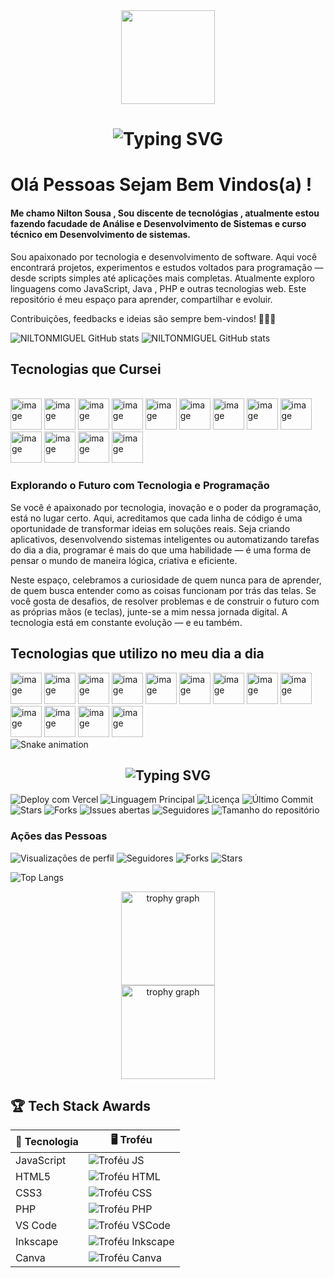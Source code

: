 <div align="center">
  <img height="150" src="https://media.giphy.com/media/M9gbBd9nbDrOTu1Mqx/giphy.gif"  />
</div>

<h1 align="center">
  <img src="https://readme-typing-svg.herokuapp.com?font=Fira+Code&size=30&pause=1000&color=003366&center=true&vCenter=true&width=600&lines=Nilton+Sousa;Desenvolvedor+Fullstack;Apaixonado+por+Tecnologia" alt="Typing SVG" />
</h1>

# Olá Pessoas Sejam Bem Vindos(a) !
#### Me chamo Nilton Sousa , Sou discente de tecnológias , atualmente estou fazendo facudade de Análise e Desenvolvimento de Sistemas e curso técnico em Desenvolvimento de sistemas.

 Sou apaixonado por tecnologia e desenvolvimento de software. Aqui você encontrará projetos, experimentos e estudos voltados para programação — desde scripts simples até aplicações mais completas.
Atualmente exploro linguagens como JavaScript, Java , PHP e outras tecnologias web. Este repositório é meu espaço para aprender, compartilhar e evoluir.

Contribuições, feedbacks e ideias são sempre bem-vindos! 👨‍💻✨

![NILTONMIGUEL GitHub stats](https://github-readme-stats.vercel.app/api?username=NILTONMIGUEL&show_icons=true&theme=dracula)  ![NILTONMIGUEL GitHub stats](https://github-readme-stats.vercel.app/api/top-langs/?username=NILTONMIGUEL&show_icons=true&theme=blue-green)



## Tecnologias que Cursei

<div style="display:inline-block "><br/>
  <img width="50" height="50" alt="image" src="https://github.com/user-attachments/assets/ea23d9cb-430b-45df-943e-ebeab6d1a87e" />
  <img width="50" height="50" alt="image" src="https://github.com/user-attachments/assets/2b76e9af-7730-4f93-b2ac-502e2b37b5a2" />
  <img width="50" height="50" alt="image" src="https://github.com/user-attachments/assets/970f8bdf-24f0-4271-b5ab-9e0ac7af5648" />
  <img width="50" height="50" alt="image" src="https://github.com/user-attachments/assets/8c5e1fe4-43e1-4c4c-898d-ac1ba9001bc5" />
  <img width="50" height="50" alt="image" src="https://github.com/user-attachments/assets/bab5a2bf-6b46-45fc-b0fb-19e7022f27f4" />
  <img width="50" height="50" alt="image" src="https://github.com/user-attachments/assets/1ab7bf20-9c16-4b39-9724-0cdb7b6dfb79" />
  <img width="50" height="50" alt="image" src="https://github.com/user-attachments/assets/907bb62c-bbd1-4330-8e00-4b6db8385c6b" />
  <img width="50" height="50" alt="image" src="https://github.com/user-attachments/assets/021f9d97-494e-4151-8aad-49840b919ba0" />
  <img width="50" height="50" alt="image" src="https://github.com/user-attachments/assets/077cdff7-0d06-4b43-8e03-921b5cba3ef0" />
  <img width="50" height="50" alt="image" src="https://github.com/user-attachments/assets/01d4cfe1-a416-4b7f-b70d-64a722f791d6" />
  <img width="50" height="50" alt="image" src="https://github.com/user-attachments/assets/29164367-0e05-4fb4-a979-817addfa0d93" />
  <!--<img width="50" height="50" alt="image" src="https://github.com/user-attachments/assets/65378a5f-c484-474e-819c-3bf369bb7c94" />
  <img width="50" height="50" alt="image" src="https://github.com/user-attachments/assets/c2f68444-9780-49f4-a0e1-14cb2d1d9450" />
  <img width="50" height="50" alt="image" src="https://github.com/user-attachments/assets/f7115d2a-8df1-4bdb-9e12-ead3f65d30f9" />
  <img width="50" height="50" alt="image" src="https://github.com/user-attachments/assets/22e730bd-6c39-47f5-b988-4cca7cefc4f4" />
  <img width="50" height="50" alt="image" src="https://github.com/user-attachments/assets/a6e9bb64-9ccd-4848-9b63-3e15809b0455" />-->
  <img width="50" height="50" alt="image" src="https://github.com/user-attachments/assets/80f4c394-10f1-4f46-af8c-0881a1b40225" />
  <img width="50" height="50" alt="image" src="https://github.com/user-attachments/assets/5390d7f3-c0ef-4129-8b9b-e0edb4c2aa55" />
  <!--<img width="50" height="50" alt="image" src="https://github.com/user-attachments/assets/add13e79-cd17-45c7-8f5d-7798ca95bb05" />-->
  <!--<img width="50" height="50" alt="image" src="https://github.com/user-attachments/assets/b9d5c806-65b0-49a3-b98c-8cee4b216140" />-->


</div>
 <br/>
 
 ### Explorando o Futuro com Tecnologia e Programação
 
Se você é apaixonado por tecnologia, inovação e o poder da programação, está no lugar certo. Aqui, acreditamos que cada linha de código é uma oportunidade de transformar ideias em soluções reais. Seja criando aplicativos, desenvolvendo sistemas inteligentes ou automatizando tarefas do dia a dia, programar é mais do que uma habilidade — é uma forma de pensar o mundo de maneira lógica, criativa e eficiente.

Neste espaço, celebramos a curiosidade de quem nunca para de aprender, de quem busca entender como as coisas funcionam por trás das telas. Se você gosta de desafios, de resolver problemas e de construir o futuro com as próprias mãos (e teclas), junte-se a mim nessa jornada digital. A tecnologia está em constante evolução — e eu também.
 
## Tecnologias que utilizo no meu dia a dia
<div style="display:inline-block">
    <img width="50" height="50" alt="image" src="https://github.com/user-attachments/assets/0621df21-7d19-4470-a9fa-e2b0bcc63bce" />
    <img width="50" height="50" alt="image" src="https://github.com/user-attachments/assets/6a13a1bd-30ca-4026-9a31-7a6485d4e323" />
    <img width="50" height="50" alt="image" src="https://github.com/user-attachments/assets/f42d422c-7916-4ab4-b359-4d993c648dbb" />
    <img width="50" height="50" alt="image" src="https://github.com/user-attachments/assets/96fe9a2b-95d3-4142-8f05-9ee1d414fec9" />
   <img width="50" height="50" alt="image" src="https://github.com/user-attachments/assets/36d8caba-309d-49dd-84e4-f997748ff459" />
    <img width="50" height="50" alt="image" src="https://github.com/user-attachments/assets/6bdf1a64-9640-410e-b48a-214d9342502d" />
    <!--<img width="50" height="50" alt="image" src="https://github.com/user-attachments/assets/a461b0df-49b5-4ee4-b82f-721c4d8ea75f" />-->
    <img width="50" height="50" alt="image" src="https://github.com/user-attachments/assets/b00743b4-5e75-4088-9b67-54f381a9764a" />
    <img width="50" height="50" alt="image" src="https://github.com/user-attachments/assets/074ee057-1230-40dc-ac91-171568438324" />
    <img width="50" height="50" alt="image" src="https://github.com/user-attachments/assets/959ce08a-cb2a-4b57-824f-64fefae16385" />
    <img width="50" height="50" alt="image" src="https://github.com/user-attachments/assets/3b1891e4-733c-41e4-a054-453cd8d300e4" />
    <!--<img width="50" height="50" alt="image" src="https://github.com/user-attachments/assets/b6ec0092-51d0-4bc3-8188-08cb11e0dbbd" />-->
    <img width="50" height="50" alt="image" src="https://github.com/user-attachments/assets/306dc7a0-9c1b-44f2-9dca-c5b0d1ab4bdf" />
    <img width="50" height="50" alt="image" src="https://github.com/user-attachments/assets/fc5cc7e7-7fac-4717-9e93-4716ca169b16" />
    <img width="50" height="50" alt="image" src="https://github.com/user-attachments/assets/a7db97c7-641f-4e58-9a3e-218ad37efbaa" />





</div>


<img src="https://raw.githubusercontent.com/NILTONMIGUEL/NILTONMIGUEL/output/snake.svg" alt="Snake animation" />


<h2 align="center">
  <img src="https://readme-typing-svg.herokuapp.com?font=Fira+Code&size=24&pause=1200&color=003366&center=true&vCenter=true&width=600&lines=JavaScript+💛;PHP+💙;VS+Code+🔵;HTML5+🟠;CSS3+🔷;Inkscape+🎨;Canva+🖌️" alt="Typing SVG" />
</h2>

<p align="left">
  <a href="https://vercel.com"><img src="https://vercelbadge.vercel.app/api/NILTONMIGUEL/NILTONMIGUEL" alt="Deploy com Vercel" style="display:inline-block;"></a>
  <img src="https://img.shields.io/github/languages/top/NILTONMIGUEL/NILTONMIGUEL?style=for-the-badge&color=0000ff" alt="Linguagem Principal" style="display:inline-block;">
  <img src="https://img.shields.io/github/license/NILTONMIGUEL/NILTONMIGUEL?style=for-the-badge" alt="Licença" style="display:inline-block;">
  <img src="https://img.shields.io/github/last-commit/NILTONMIGUEL/NILTONMIGUEL?style=for-the-badge" alt="Último Commit" style="display:inline-block;">
  <img src="https://img.shields.io/github/stars/NILTONMIGUEL/NILTONMIGUEL?style=for-the-badge" alt="Stars" style="display:inline-block;">
  <img src="https://img.shields.io/github/forks/NILTONMIGUEL/NILTONMIGUEL?style=for-the-badge" alt="Forks" style="display:inline-block;">
  <img src="https://img.shields.io/github/issues/NILTONMIGUEL/NILTONMIGUEL?style=for-the-badge" alt="Issues abertas" style="display:inline-block;">
  <img src="https://img.shields.io/github/followers/NILTONMIGUEL?style=for-the-badge" alt="Seguidores" style="display:inline-block;">
  <img src="https://img.shields.io/github/repo-size/NILTONMIGUEL/NILTONMIGUEL?style=for-the-badge" alt="Tamanho do repositório" style="display:inline-block;">
</p>

### Ações das Pessoas

<p align="left">
  <!-- Badge de visitas -->
  <img src="https://komarev.com/ghpvc/?username=NILTONMIGUEL&style=for-the-badge" alt="Visualizações de perfil" style="display:inline-block;">
  
  <!-- Badge de seguidores -->
  <img src="https://img.shields.io/github/followers/NILTONMIGUEL?style=for-the-badge" alt="Seguidores" style="display:inline-block;">
  
  <!-- Badge de forks -->
  <img src="https://img.shields.io/github/forks/NILTONMIGUEL/NILTONMIGUEL?style=for-the-badge" alt="Forks" style="display:inline-block;">
  
  <!-- Badge de stars -->
  <img src="https://img.shields.io/github/stars/NILTONMIGUEL/NILTONMIGUEL?style=for-the-badge" alt="Stars" style="display:inline-block;">
</p>

![Top Langs](https://github-readme-stats.vercel.app/api/top-langs/?username=NILTONMIGUEL&layout=compact&langs_count=10&theme=radical)

<div align="center">
  
  <img src="https://github-profile-trophy.vercel.app?username=NILTONSOUSA&theme=dracula&column=-1&row=1&margin-w=8&margin-h=8&no-bg=false&no-frame=false&order=4" height="150" alt="trophy graph"  />
</div>


<div align="center">
  
  <img src="https://github-profile-trophy.vercel.app?username=NILTONMIGUEL&theme=dracula&column=-1&row=1&margin-w=8&margin-h=8&no-bg=false&no-frame=false&order=4" height="150" alt="trophy graph"  />
</div>




## 🏆 Tech Stack Awards

| 🏅 Tecnologia | 🖥️ Troféu |
|--------------|-----------|
| JavaScript   | ![Troféu JS](https://img.shields.io/badge/JavaScript-%F0%9F%8F%86-yellow?style=for-the-badge&logo=javascript&logoColor=black) |
| HTML5        | ![Troféu HTML](https://img.shields.io/badge/HTML5-%F0%9F%8F%86-orange?style=for-the-badge&logo=html5&logoColor=white) |
| CSS3         | ![Troféu CSS](https://img.shields.io/badge/CSS3-%F0%9F%8F%86-blue?style=for-the-badge&logo=css3&logoColor=white) |
| PHP          | ![Troféu PHP](https://img.shields.io/badge/PHP-%F0%9F%8F%86-777BB4?style=for-the-badge&logo=php&logoColor=white) |
| VS Code      | ![Troféu VSCode](https://img.shields.io/badge/VS%20Code-%F0%9F%8F%86-007ACC?style=for-the-badge&logo=visual-studio-code&logoColor=white) |
| Inkscape     | ![Troféu Inkscape](https://img.shields.io/badge/Inkscape-%F0%9F%8F%86-000000?style=for-the-badge&logo=inkscape&logoColor=white) |
| Canva        | ![Troféu Canva](https://img.shields.io/badge/Canva-%F0%9F%8F%86-00C4CC?style=for-the-badge&logo=canva&logoColor=white) |

